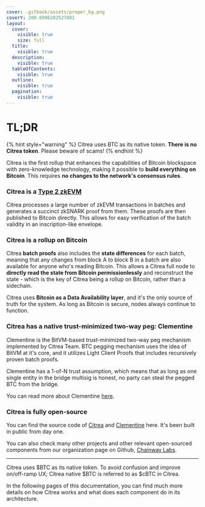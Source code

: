 ```yaml
---
cover: .gitbook/assets/proper_bg.png
coverY: 200.6996282527881
layout:
  cover:
    visible: true
    size: full
  title:
    visible: true
  description:
    visible: true
  tableOfContents:
    visible: true
  outline:
    visible: true
  pagination:
    visible: true
---
```


# TL;DR

{% hint style="warning" %}
Citrea uses BTC as its native token. **There is no Citrea token**. Please beware of scams!
{% endhint %}

Citrea is the first rollup that enhances the capabilities of Bitcoin blockspace with zero-knowledge technology, making it possible to **build everything on Bitcoin**. This requires **no changes to the network's consensus rules**.

### Citrea is a [Type 2 zkEVM](technical-specs/characteristics/execution-environment.md)

Citrea processes a large number of zkEVM transactions in batches and generates a succinct zkSNARK proof from them. These proofs are then published to Bitcoin directly. This allows for easy verification of the batch validity in an inscription-like envelope.

### Citrea is a **rollup on Bitcoin**

Citrea **batch proofs** also includes the **state differences** for each batch, meaning that any changes from block A to block B in a batch are also available for anyone who's reading Bitcoin. This allows a Citrea full node to **directly read the state from Bitcoin permissionlessly** and reconstruct the state - which is the key of Citrea being a rollup on Bitcoin, rather than a sidechain.

Citrea uses **Bitcoin as a Data Availability layer**, and it's the only source of truth for the system. As long as Bitcoin is secure, nodes always continue to function.

### Citrea has a native trust-minimized two-way peg: Clementine

Clementine is the BitVM-based trust-minimized two-way peg mechanism implemented by Citrea Team. BTC pegging mechanism uses the idea of BitVM at it's core, and it utilizes Light Client Proofs that includes recursively proven batch proofs. 

Clementine has a 1-of-N trust assumption, which means that as long as one single entity in the bridge multisig is honest, no party can steal the pegged BTC from the bridge. 

You can read more about Clementine [here](https://www.blog.citrea.xyz/unveiling-clementine/).

### Citrea is fully open-source

You can find the source code of [Citrea](https://github.com/chainwayxyz/citrea) and [Clementine](https://github.com/chainwayxyz/clementine) here. It's been built in public from day one. 

You can also check many other projects and other relevant open-sourced components from our organization page on Github, [Chainway Labs](https://github.com/chainwayxyz).

-----

Citrea uses $BTC as its native token. To avoid confusion and improve on/off-ramp UX; Citrea native $BTC is referred to as $cBTC in Citrea.

In the following pages of this documentation, you can find much more details on how Citrea works and what does each component do in its architecture.
